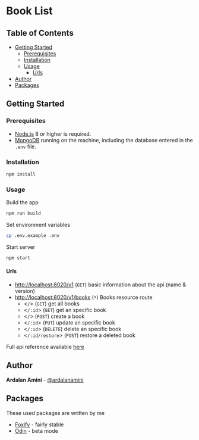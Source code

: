 # Book List

## Table of Contents <!-- omit in toc -->

- [Getting Started](#getting-started)
  - [Prerequisites](#prerequisites)
  - [Installation](#installation)
  - [Usage](#usage)
    - [Urls](#urls)
- [Author](#author)
- [Packages](#packages)

## Getting Started

### Prerequisites

- [Node.js](https://nodejs.org/en/download) 8 or higher is required.
- [MongoDB](https://www.mongodb.com//download-center) running on the machine, including the database entered in the `.env` file.

### Installation

```bash
npm install
```

### Usage

Build the app

```bash
npm run build
```

Set environment variables

```bash
cp .env.example .env
```

Start server

```bash
npm start
```

#### Urls

- <http://localhost:8020/v1> (`GET`) basic information about the api (name & version)
- <http://localhost:8020/v1/books> (`*`) Books resource route
  - <`/`> (`GET`) get all books
  - <`/:id`> (`GET`) get an specific book
  - <`/`> (`POST`) create a book
  - <`/:id`> (`PUT`) update an specific book
  - <`/:id`> (`DELETE`) delete an specific book
  - <`/:id/restore`> (`POST`) restore a deleted book

Full api reference available [here](API.md)

## Author

**Ardalan Amini** - [@ardalanamini](https://github.com/ardalanamini)

## Packages

These used packages are written by me

- [Foxify](https://github.com/foxifyjs/foxify) - fairly stable
- [Odin](https://github.com/foxifyjs/odin) - beta mode
